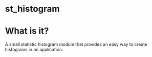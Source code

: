 # st_histogram

# What is it?
A small statistic histogram module that provides an easy way to create histograms in an application.
